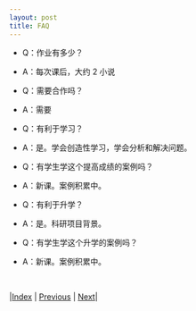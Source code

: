 ```yaml
---
layout: post
title: FAQ
---
```


- Q：作业有多少？
- A：每次课后，大约 2 小说

- Q：需要合作吗？
- A：需要

- Q：有利于学习？
- A：是。学会创造性学习，学会分析和解决问题。

- Q：有学生学这个提高成绩的案例吗？
- A：新课。案例积累中。

- Q：有利于升学？
- A：是。科研项目背景。

- Q：有学生学这个升学的案例吗？
- A：新课。案例积累中。

<br/>

|[Index](./) | [Previous](19-tech-girl) | [Next](./)|
